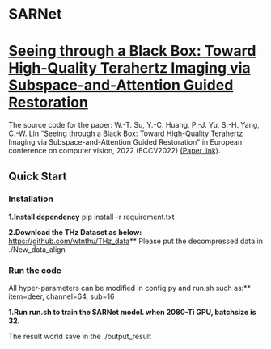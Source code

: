 # SARNet
# [Seeing through a Black Box: Toward High-Quality Terahertz Imaging via Subspace-and-Attention Guided Restoration](https://arxiv.org/pdf/2103.16932.pdf)
The source code for the paper: W.-T. Su, Y.-C. Huang, P.-J. Yu, S.-H. Yang, C.-W. Lin “Seeing through a Black Box: Toward High-Quality Terahertz Imaging via Subspace-and-Attention Guided Restoration" in European conference on computer vision, 2022 (ECCV2022) [(Paper link)](https://arxiv.org/pdf/2103.16932.pdf).

## Quick Start
### Installation
**1.Install dependency**
pip install -r requirement.txt

**2.Download the THz Dataset as below:**
https://github.com/wtnthu/THz_data**
Please put the decompressed data in ./New_data_align

### Run the code
All hyper-parameters can be modified in config.py and run.sh such as:**
item=deer, channel=64, sub=16

**1.Run run.sh to train the SARNet model. when 2080-Ti GPU, batchsize is 32.**

The result world save in the ./output_result
